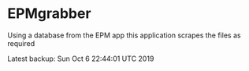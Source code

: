 # EPMgrabber
Using a database from the EPM app this application scrapes the files as required


Latest backup: Sun Oct 6 22:44:01 UTC 2019
